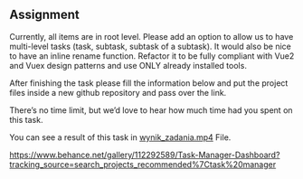 Assignment
---

Currently, all items are in root level. Please add an option to allow us to have multi-level tasks (task, subtask, subtask of a subtask). It would also be nice to have an inline rename function. Refactor it to be fully compliant with Vue2 and Vuex design patterns and use ONLY already installed tools.

After finishing the task please fill the information below and put the project files inside a new github repository and pass over the link.

There’s no time limit, but we’d love to hear how much time had you spent on this task. 

You can see a result of this task in [wynik_zadania.mp4](wynik_zadania.mp4) File.

https://www.behance.net/gallery/112292589/Task-Manager-Dashboard?tracking_source=search_projects_recommended%7Ctask%20manager